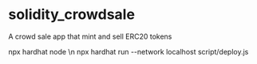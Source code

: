 # solidity_crowdsale
A crowd sale app that mint and sell ERC20 tokens

npx hardhat node \n
npx hardhat run --network localhost script/deploy.js
